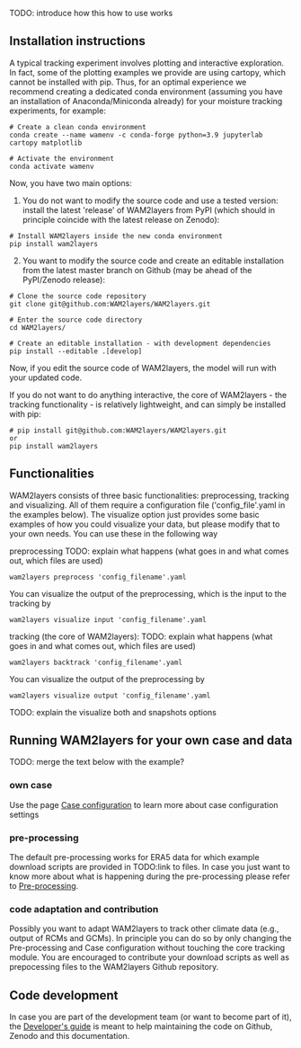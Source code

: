 TODO: introduce how this how to use works

## Installation instructions

A typical tracking experiment involves plotting and interactive
exploration. In fact, some of the plotting examples we provide are using
cartopy, which cannot be installed with pip. Thus, for an optimal experience we
recommend creating a dedicated conda environment (assuming you have an installation of Anaconda/Miniconda already) for your moisture tracking
experiments, for example:

```
# Create a clean conda environment
conda create --name wamenv -c conda-forge python=3.9 jupyterlab cartopy matplotlib

# Activate the environment
conda activate wamenv
```

Now, you have two main options:

1. You do not want to modify the source code and use a tested version: install the latest 'release' of WAM2layers from PyPI (which should in principle coincide with the latest release on Zenodo):
```
# Install WAM2layers inside the new conda environment
pip install wam2layers
```

2. You want to modify the source code and create an editable installation from the latest master branch on Github (may be ahead of the PyPI/Zenodo release):
```
# Clone the source code repository
git clone git@github.com:WAM2layers/WAM2layers.git

# Enter the source code directory
cd WAM2layers/

# Create an editable installation - with development dependencies
pip install --editable .[develop]
```

Now, if you edit the source code of WAM2layers, the model will run with your
updated code.

If you do not want to do anything interactive, the core of WAM2layers - the tracking functionality - is relatively
lightweight, and can simply be installed with pip:

```
# pip install git@github.com:WAM2layers/WAM2layers.git
or
pip install wam2layers
```

## Functionalities
WAM2layers consists of three basic functionalities: preprocessing, tracking and visualizing. All of them require a configuration file ('config_file'.yaml in the examples below). The visualize option just provides some basic examples of how you could visualize your data, but please modify that to your own needs. You can use these in the following way

preprocessing 
TODO: explain what happens (what goes in and what comes out, which files are used)
```
wam2layers preprocess 'config_filename'.yaml
```

You can visualize the output of the preprocessing, which is the input to the tracking by
```
wam2layers visualize input 'config_filename'.yaml
```

tracking (the core of WAM2layers):
TODO: explain what happens (what goes in and what comes out, which files are used)
```
wam2layers backtrack 'config_filename'.yaml
```

You can visualize the output of the preprocessing by
```
wam2layers visualize output 'config_filename'.yaml
```

TODO: explain the visualize both and snapshots options

## Running WAM2layers for your own case and data
TODO: merge the text below with the example?

### own case
Use the page [Case configuration](./config.md) to learn more about case configuration settings

### pre-processing
The default pre-processing works for ERA5 data for which example download scripts are provided in TODO:link to files. In case you just want to know more about what is happening during the pre-processing please refer to [Pre-processing](./prepocessing.md). 

### code adaptation and contribution
Possibly you want to adapt WAM2layers to track other climate data (e.g., output of RCMs and GCMs). In principle you can do so by only changing the Pre-processing and Case configuration without touching the core tracking module. You are encouraged to contribute your download scripts as well as prepocessing files to the WAM2layers Github repository.

## Code development
In case you are part of the development team (or want to become part of it), the [Developer's guide](./develop.md) is meant to help maintaining the code on Github, Zenodo and this documentation.